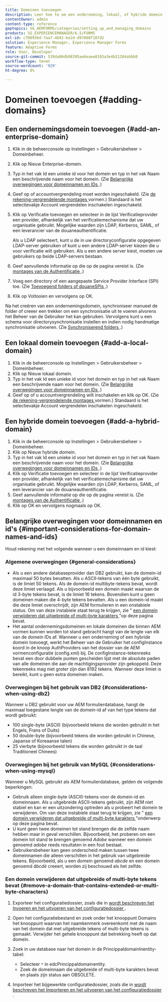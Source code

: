 ```yaml
---
title: Domeinen toevoegen
description: Leer hoe te om een onderneming, lokaal, of hybride domein toe te voegen gebruikend de montages van het Beheer van het Domein en algemene overwegingen voor domeinnamen en identiteitskaarts.
contentOwner: admin
content-type: reference
geptopics: SG_AEMFORMS/categories/setting_up_and_managing_domains
products: SG_EXPERIENCEMANAGER/6.5/FORMS
exl-id: c708936d-7aa7-4b92-be2d-d97008f187d2
solution: Experience Manager, Experience Manager Forms
feature: Adaptive Forms
role: User, Developer
source-git-commit: 539da06db98395ae6eaee8103a3e4b31204abbb8
workflow-type: tm+mt
source-wordcount: '929'
ht-degree: 0%

---
```


# Domeinen toevoegen {#adding-domains}

## Een ondernemingsdomein toevoegen {#add-an-enterprise-domain}

1. Klik in de beheerconsole op Instellingen > Gebruikersbeheer > Domeinbeheer.
1. Klik op Nieuw Enterprise-domein.
1. Typ in het vak Id een unieke id voor het domein en typ in het vak Naam een beschrijvende naam voor het domein. (Zie [ Belangrijke overwegingen voor domeinnamen en IDs ](adding-domains.md#important-considerations-for-domain-names-and-ids).)
1. Geef op of accountvergrendeling moet worden ingeschakeld. (Zie [ de rekening-vergrendelende montages ](/help/forms/using/admin-help/configure-account-locking-settings.md#configure-account-locking-settings) vormen.) Standaard is het selectievakje Account vergrendelen inschakelen ingeschakeld.
1. Klik op Verificatie toevoegen en selecteer in de lijst Verificatieprovider een provider, afhankelijk van het verificatiemechanisme dat uw organisatie gebruikt. Mogelijke waarden zijn LDAP, Kerberos, SAML, of een leverancier van de douaneauthentificatie.

   Als u LDAP selecteert, kunt u de in uw directoryconfiguratie opgegeven LDAP-server gebruiken of kunt u een andere LDAP-server kiezen die u voor verificatie wilt gebruiken. Als u een andere server kiest, moeten uw gebruikers op beide LDAP-servers bestaan.

1. Geef aanvullende informatie op die op de pagina vereist is. (Zie [ montages van de Authentificatie ](/help/forms/using/admin-help/configuring-authentication-providers.md#authentication-settings).)
1. Voeg een directory of een aangepaste Service Provider Interface (SPI) toe. (Zie [ Toevoegend folders of douaneSPIs ](/help/forms/using/admin-help/configuring-directories.md#adding-directories-or-custom-spis).)
1. Klik op Voltooien en vervolgens op OK.

Na het creëren van een ondernemingsdomein, synchroniseer manueel de folder of creeer een trekker om een synchronisatie uit te voeren alvorens het Beheer van de Gebruiker het kan gebruiken. Vervolgens kunt u een schema voor directorysynchronisatie instellen en indien nodig handmatige synchronisatie uitvoeren. (Zie [ Synchroniserend folders ](/help/forms/using/admin-help/synchronizing-directories.md#synchronizing-directories).)

## Een lokaal domein toevoegen {#add-a-local-domain}

1. Klik in de beheerconsole op Instellingen > Gebruikersbeheer > Domeinbeheer.
1. Klik op Nieuw lokaal domein.
1. Typ in het vak Id een unieke id voor het domein en typ in het vak Naam een beschrijvende naam voor het domein. (Zie [ Belangrijke overwegingen voor domeinnamen en IDs ](adding-domains.md#important-considerations-for-domain-names-and-ids).)
1. Geef op of u accountvergrendeling wilt inschakelen en klik op OK. (Zie [ de rekening-vergrendelende montages ](/help/forms/using/admin-help/configure-account-locking-settings.md#configure-account-locking-settings) vormen.) Standaard is het selectievakje Account vergrendelen inschakelen ingeschakeld.

## Een hybride domein toevoegen {#add-a-hybrid-domain}

1. Klik in de beheerconsole op Instellingen > Gebruikersbeheer > Domeinbeheer.
1. Klik op Nieuw hybride domein.
1. Typ in het vak Id een unieke id voor het domein en typ in het vak Naam een beschrijvende naam voor het domein. (Zie [ Belangrijke overwegingen voor domeinnamen en IDs ](adding-domains.md#important-considerations-for-domain-names-and-ids).)
1. Klik op Verificatie toevoegen en selecteer in de lijst Verificatieprovider een provider, afhankelijk van het verificatiemechanisme dat uw organisatie gebruikt. Mogelijke waarden zijn LDAP, Kerberos, SAML, of een leverancier van de douaneauthentificatie.
1. Geef aanvullende informatie op die op de pagina vereist is. (Zie [ montages van de Authentificatie ](/help/forms/using/admin-help/configuring-authentication-providers.md#authentication-settings).)
1. Klik op OK en vervolgens nogmaals op OK.

## Belangrijke overwegingen voor domeinnamen en id&#39;s {#important-considerations-for-domain-names-and-ids}

Houd rekening met het volgende wanneer u een domeinnaam en id kiest:

### Algemene overwegingen {#general-considerations}

* Als u een andere databaseprovider dan DB2 gebruikt, kan de domein-id maximaal 50 bytes bevatten. Als u ASCII-tekens van één byte gebruikt, is de limiet 50 tekens. Als de domein-id multibyte-tekens bevat, wordt deze limiet verlaagd. Als u bijvoorbeeld een domein maakt waarvan de id 3-byte tekens bevat, is de limiet 16 tekens. Bovendien kunt u geen domeinen maken die 4-byte tekens bevatten. Als u een domein-id maakt die deze limiet overschrijdt, zijn AEM formulieren in een onstabiele status. Om van deze instabiele staat terug te krijgen, zie &quot; [ een domein verwijderen dat uitgebreide of multi-byte karakters ](adding-domains.md#remove-a-domain-that-contains-extended-or-multi-byte-characters)&quot;op deze pagina bevat.
* Het aantal ondernemingsdomeinen en lokale domeinen die binnen AEM vormen kunnen worden tot stand gebracht hangt van de lengte van elk van de domein IDs af. Wanneer u een onderneming of een hybride domein toevoegt, werkt het Beheer van de Gebruiker het configInstance koord in de knoop AuthProviders van het dossier van de AEM vormenconfiguratie (config.xml) bij. De configInstance-tekenreeks bevat een door dubbele punten gescheiden lijst met de absolute paden van alle domeinen die aan de machtigingsprovider zijn gekoppeld. Deze tekenreeks mag niet groter zijn dan 8192 tekens. Wanneer deze limiet is bereikt, kunt u geen extra domeinen maken.

### Overwegingen bij het gebruik van DB2 {#considerations-when-using-db2}

Wanneer u DB2 gebruikt voor uw AEM formulierdatabase, hangt de maximaal toegestane lengte van de domein-id af van het type tekens dat wordt gebruikt:

* 100 single-byte (ASCII) (bijvoorbeeld tekens die worden gebruikt in het Engels, Frans of Duits)
* 50 double-byte (bijvoorbeeld tekens die worden gebruikt in Chinese, Japanse of Koreaanse talen)
* 25 vierbyte (bijvoorbeeld tekens die worden gebruikt in de taal Traditioneel Chinees)

### Overwegingen bij het gebruik van MySQL {#considerations-when-using-mysql}

Wanneer u MySQL gebruikt als AEM formulierdatabase, gelden de volgende beperkingen:

* Gebruik alleen single-byte (ASCII)-tekens voor de domein-id en domeinnaam. Als u uitgebreide ASCII-tekens gebruikt, zijn AEM niet stabiel en kan er een uitzondering optreden als u probeert het domein te verwijderen. Om van deze instabiele staat terug te krijgen, zie &quot; [ een domein verwijderen dat uitgebreide of multi-byte karakters ](adding-domains.md#remove-a-domain-that-contains-extended-or-multi-byte-characters)&quot;onderwerp op deze pagina bevat.
* U kunt geen twee domeinen tot stand brengen die de zelfde naam hebben maar in geval verschillen. Bijvoorbeeld, het proberen om een domein tot stand te brengen genoemd *Adobe* wanneer een domein genoemd *adobe* reeds resultaten in een fout bestaat.
* Gebruikersbeheer kan geen onderscheid maken tussen twee domeinnamen die alleen verschillen in het gebruik van uitgebreide tekens. Bijvoorbeeld, als u een domein genoemd *abcde* en een domein genoemd *âbcdè* creeert, worden zij beschouwd als het zelfde.

### Een domein verwijderen dat uitgebreide of multi-byte tekens bevat {#remove-a-domain-that-contains-extended-or-multi-byte-characters}

1. Exporteer het configuratiedossier, zoals die in [ wordt beschreven het Invoeren en het uitvoeren van het configuratiedossier ](/help/forms/using/admin-help/importing-exporting-configuration-file.md#importing-and-exporting-the-configuration-file).
1. Open het configuratiebestand en zoek onder het knooppunt Domains het knooppunt waarvan het naamkenmerk overeenkomt met de naam van het domein dat met uitgebreide tekens of multi-byte tekens is gemaakt. Verwijder het gehele knooppunt dat betrekking heeft op dat domein.
1. Zoek in uw database naar het domein in de PrincippaldomainInentity-tabel:

   * Selecteer `*` in edcPrincippaldomainentity.
   * Zoek de domeinnaam die uitgebreide of multi-byte karakters bevat en plaats zijn status aan OBSOLETE.

1. Importeer het bijgewerkte configuratiedossier, zoals die in [ wordt beschreven het Importeren en het uitvoeren van het configuratiedossier ](/help/forms/using/admin-help/importing-exporting-configuration-file.md#importing-and-exporting-the-configuration-file).
